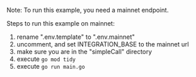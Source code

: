 Note: To run this example, you need a mainnet endpoint.

Steps to run this example on mainnet: 
1. rename ".env.template" to ".env.mainnet"
2. uncomment, and set INTEGRATION_BASE to the mainnet url
3. make sure you are in the "simpleCall" directory
4. execute `go mod tidy`
5. execute `go run main.go`
